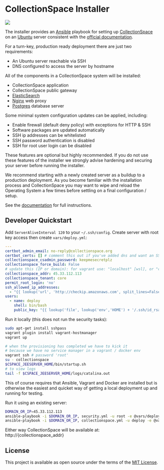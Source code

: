 # CollectionSpace Installer

![](https://github.com/collectionspace/cspace-installer/workflows/Lint%20Installer/badge.svg)

The installer provides an [Ansible](https://www.ansible.com/) playbook
for setting up [CollectionSpace](https://www.collectionspace.org/) on an
[Ubuntu](https://ubuntu.com/) server consistent with the [official
documentation](https://collectionspace.atlassian.net/wiki/spaces/DOC/pages/701465498/Installing+on+Ubuntu+LTS).

For a turn-key, production ready deployment there are just two requirements:

- An Ubuntu server reachable via SSH
- DNS configured to access the server by hostname

All of the components in a CollectionSpace system will be installed:

- CollectionSpace application
- CollectionSpace public gateway
- [ElasticSearch](https://www.elastic.co/)
- [Nginx](https://www.nginx.com/) web proxy
- [Postgres](https://www.postgresql.org/) database server

Some minimal system configuration updates can be applied, including:

- Enable firewall (default deny policy) with exceptions for HTTP & SSH
- Software packages are updated automatically
- SSH ip addresses can be whitelisted
- SSH password authentication is disabled
- SSH for root user login can be disabled

These features are optional but highly recommended. If you do not use
these features of the installer we strongly advise hardening and
securing your server before running the installer.

We recommend starting with a newly created server as a buildup to a
production deployment. As you become familiar with the installation
process and CollectionSpace you may want to wipe and reload the
Operating System a few times before settling on a final configuration
/ setup.

See the [documentation](docs/README.md) for full instructions.

## Developer Quickstart

Add `ServerAliveInterval 120` to your `~/.ssh/config`. Create server
with root key access then create `vars/deploy.yml`:

```yml
---
certbot_admin_email: no-reply@collectionspace.org
certbot_certs: [] # comment this out if you've added dns and want an SSL cert to be created
collectionspace_csadmin_password: keepmesecretplz
collectionspace_force_build: False
# update this (IP or domain): for vagrant use: "localhost" [wsl], or "collectionspace.local" [native]
collectionspace_addr: 45.33.112.113
collectionspace_tenant: core
permit_root_login: 'no'
ssh_allowed_ip_addresses:
  - "{{ lookup('url', 'http://checkip.amazonaws.com', split_lines=False) | replace('\n', '') }}"
users:
  - name: deploy
    shell: bin/bash
    public_key: "{{ lookup('file', lookup('env','HOME') + '/.ssh/id_rsa.pub') }}"
```

Run it locally (this does not run the security tasks):

```bash
sudo apt-get install sshpass
vagrant plugin install vagrant-hostmanager
vagrant up

# when the provisioning has completed we have to kick it
# because we have no service manager in a vagrant / docker env
vagrant ssh # password 'root'
su - collectionspace
$CSPACE_JEESERVER_HOME/bin/startup.sh
# to view logs
tail -f $CSPACE_JEESERVER_HOME/logs/catalina.out
```

This of course requires that Ansible, Vagrant and Docker are installed but is otherwise
the easiest and quicket way of getting a local deployment up and running for testing.

Run it using an existing server:

```bash
DOMAIN_OR_IP=45.33.112.113
ansible-playbook -i $DOMAIN_OR_IP, security.yml -u root -e @vars/deploy.yml
ansible-playbook -i $DOMAIN_OR_IP, collectionspace.yml -u deploy -e @vars/deploy.yml
```

Either way CollectionSpace will be available at: http://{collectionspace_addr}

## License

This project is available as open source under the terms of the
[MIT License](http://opensource.org/licenses/MIT).
